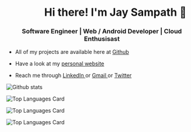 <h1 style="margin-left:100px;"> Hi there! I'm Jay Sampath 👋 </h1>

<!--
**jaysampath/jaysampath** is a ✨ _special_ ✨ repository because its `README.md` (this file) appears on your GitHub profile.

Here are some ideas to get you started:

- 🔭 I’m currently working on ...
- 🌱 I’m currently learning ...
- 👯 I’m looking to collaborate on ...
- 🤔 I’m looking for help with ...
- 💬 Ask me about ...
- 📫 How to reach me: ...
- 😄 Pronouns: ...
- ⚡ Fun fact: ...
-->

<h3 style="text-align:center; "> Software Engineer | Web / Android Developer | Cloud Enthusisast </h3>

<ul>
  
  <li> <p> All of my projects are available here at <a href="https://github.com/jaysampath?tab=repositories" >Github </a>  </p> </li> 
  
  <li> <p> Have a look at my <a href="https://github.com/jaysampath?tab=repositories" >personal website </a>  </p> </li> 
  
  <li> <p> Reach me through <a href="https://www.linkedin.com/in/jay-sampath-5395b7187/" >LinkedIn </a> or <a href="mailto:jayasampath111@gmail.com" >Gmail </a> or <a href="https://twitter.com/JaySampath1" >Twitter </a>  </p> </li> 

</ul>

![Github stats](https://github-readme-stats.vercel.app/api?username=jaysampath&theme=highcontrast&show_icons=true&count_private=true)

![Top Languages Card](https://github-readme-stats.vercel.app/api/top-langs/?username=jaysampath)

![Top Languages Card](https://github-readme-stats.vercel.app/api/top-langs/?username=jaysampath&layout=compact)

![Top Languages Card](https://github-readme-stats.vercel.app/api/top-langs/?username=jaysampath&hide=javascript,html)
